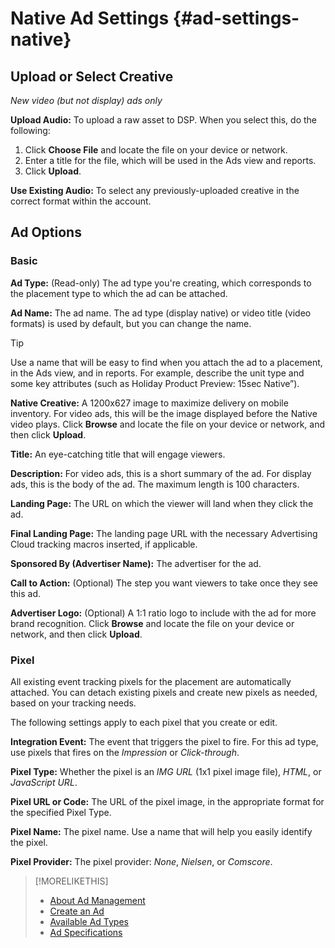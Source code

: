 # Native Ad Settings {#ad-settings-native}

## Upload or Select Creative

*New video (but not display) ads only*

**Upload Audio:** To upload a raw asset to DSP. When you select this, do the following:

1. Click **Choose File** and locate the file on your device or network.
1. Enter a title for the file, which will be used in the Ads view and reports.
1. Click **Upload**.

**Use Existing Audio:** To select any previously-uploaded creative in the correct format within the account.

## Ad Options

### Basic

**Ad Type:** (Read-only) The ad type you're creating, which corresponds to the placement type to which the ad can be attached.

**Ad Name:** The ad name. The ad type (display native) or video title (video formats) is used by default, but you can change the name.

>[!TIP]
>
> Use a name that will be easy to find when you attach the ad to a placement, in the Ads view, and in reports. For example, describe the unit type and some key attributes (such as Holiday Product Preview: 15sec Native”).

**Native Creative:** A 1200x627 image to maximize delivery on mobile inventory. For video ads, this will be the image displayed before the Native video plays. Click **Browse** and locate the file on your device or network, and then click **Upload**.

**Title:** An eye-catching title that will engage viewers.

**Description:** For video ads, this is a short summary of the ad. For display ads, this is the body of the ad. The maximum length is 100 characters.

**Landing Page:** The URL on which the viewer will land when they click the ad.

**Final Landing Page:** The landing page URL with the necessary Advertising Cloud tracking macros inserted, if applicable.

**Sponsored By (Advertiser Name):** The advertiser for the ad.

**Call to Action:** (Optional) The step you want viewers to take once they see this ad.

**Advertiser Logo:** (Optional) A 1:1 ratio logo to include with the ad for more brand recognition. Click **Browse** and locate the file on your device or network, and then click **Upload**.

### Pixel

All existing event tracking pixels for the placement are automatically attached. You can detach existing pixels and create new pixels as needed, based on your tracking needs.

The following settings apply to each pixel that you create or edit.

**Integration Event:** The event that triggers the pixel to fire. For this ad type, use pixels that fires on the *Impression* or *Click-through*.

**Pixel Type:** Whether the pixel is an *IMG URL* (1x1 pixel image file), *HTML*, or *JavaScript URL*.

**Pixel URL or Code:** The URL of the pixel image, in the appropriate format for the specified Pixel Type.

**Pixel Name:** The pixel name. Use a name that will help you easily identify the pixel.

**Pixel Provider:** The pixel provider: *None*, *Nielsen*, or *Comscore*.

>[!MORELIKETHIS]
>
>* [About Ad Management](ad-about.md)
>* [Create an Ad](ad-create.md)
>* [Available Ad Types](ad-types.md)
>* [Ad Specifications](https://education.tubemogul.com/wp-content/uploads/2020/08/Adobe_Avstg_Cloud-Ad-Specs-20201.pdf)
